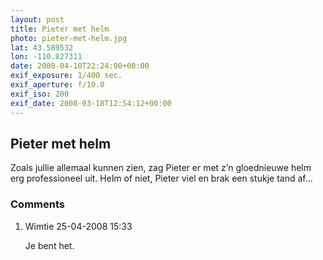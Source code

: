 ```yaml
---
layout: post
title: Pieter met helm
photo: pieter-met-helm.jpg
lat: 43.589532
lon: -110.827311
date: 2008-04-10T22:24:00+00:00
exif_exposure: 1/400 sec.
exif_aperture: f/10.0
exif_iso: 200
exif_date: 2008-03-18T12:54:12+00:00
---
```


## Pieter met helm

<p>Zoals jullie allemaal kunnen zien, zag Pieter er met z’n gloednieuwe helm erg professioneel uit. Helm of niet, Pieter viel en brak een stukje tand af…</p>

<h3>Comments</h3>
<ol id="comments">
  <li>
    <span class="name">Wimtie</span>
    <span class="date">25-04-2008 15:33</span>
    <p>Je bent het.</p>
  </li>
</ol>
